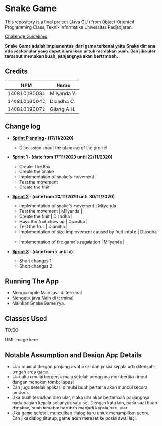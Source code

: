 # Snake Game

This repository is a final project (Java GUI) from Object-Oriented Programming Class, Teknik Informatika Universitas Padjadjaran. 

[Challenge Guidelines](challenge-guideline.md)

**Snake Game adalah implementasi dari game terkenal yaitu Snake dimana ada seekor ular yang dapat diarahkan untuk memakan buah. Dan jika ular tersebut memakan buah, panjangnya akan bertambah.**

## Credits
| NPM           | Name        |
| ------------- |-------------|
| 140810190034  | Milyanda V. |
| 140810190042  | Diandha C.  |
| 140810190072  | Gilang A.H. |

## Change log
- **[Sprint Planning](changelog/sprint-planning.md) - (17/11/2020)** 
   -  Discussion about the planning of the project

- **[Sprint 1](changelog/sprint-1.md) - (date from 17/11/2020 until 22/11/2020)** 
   - Create The Box
   - Create the Snake 
   - Implementation of snake's movement 
   - Test the movement
   - Create the fruit

- **[Sprint 2](changelog/sprint-2.md) - (date from 23/11/2020 until 30/11/2020)** 
   - Implementation of snake's movement                           | Milyanda | 
   - Test the movement                                            | Milyanda | 
   - Create the fruit                                             | Diandha  | 
   - Have the fruit show up                                       |   Diandha     | 
   - Test the fruit                                               |   Diandha        | 
   - Implementation of size improvement caused by fruit intake    |  Diandha         | 
   - Implementation of the game's regulation                      |    Milyanda       | 
   
- **[Sprint 3](changelog/sprint-3.md) - (date from x until x)** 
   - Short changes 1
   - Short changes 2

## Running The App
   - Mengcompile Main.java di terminal 
   - Mengetik java Main di terminal
   - Mainkan Snake Game nya.

## Classes Used

TO;DO

UML image here

## Notable Assumption and Design App Details
 - Ular muncul dengan panjang awal 5 sel dan posisi kepala ada ditengah-tengah area game.
 - Ular akan mulai bergerak maju setelah pengguna memberikan input dengan menekan tombol spasi.
 - Dan juga setelah aplikasi dimulai buah pertama akan muncul secara random.
 - Jika buah termakan oleh ular, maka ular akan bertambah panjangnya pada bagian kepala sebanyak satu sel. Dengan kata lain, pada saat buah dimakan, buah tersebut    berubah menjadi kepala baru ular.
 - Jika game selesai, munculkan dialog baru untuk menampilkan score. Dan jika dialog ditutup, game akan mereset ke posisi awal lagi.
